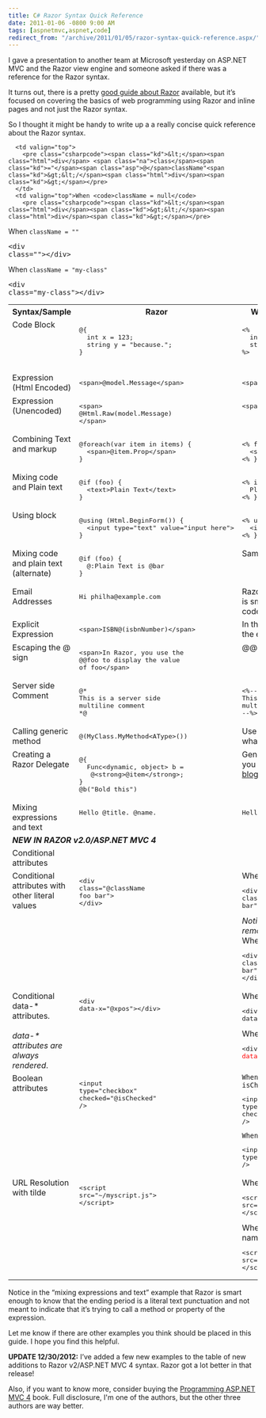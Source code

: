 ```yaml
---
title: C# Razor Syntax Quick Reference
date: 2011-01-06 -0800 9:00 AM
tags: [aspnetmvc,aspnet,code]
redirect_from: "/archive/2011/01/05/razor-syntax-quick-reference.aspx/"
---
```


I gave a presentation to another team at Microsoft yesterday on ASP.NET MVC and the Razor view engine and someone asked if there was a reference for the Razor syntax.

It turns out, there is a pretty [good guide about Razor](http://www.asp.net/webmatrix/tutorials/2-introduction-to-asp-net-web-programming-using-the-razor-syntax "Razor Guide") available, but it’s focused on covering the basics of web programming using Razor and inline pages and not just the Razor syntax.

So I thought it might be handy to write up a a really concise quick reference about the Razor syntax.

<table class="matrix"><tbody>
    <tr>
        <th valign="top">Syntax/Sample</th>
        <th valign="top">Razor</th>
        <th valign="top">Web Forms Equivalent (or remarks)</th>
    </tr>
    <tr>
        <td valign="top">Code Block</td>
        <td valign="top"><pre class="csharpcode"><span class="asp">@{</span> 
  <span class="rzr"><span class="kd">int</span> x = 123;</span> 
  <span class="rzr"><span class="kd">string</span> y = <span class="s">"because."</span>;</span>
<span class="asp">}</span></pre>
      </td>
      <td valign="top">
        <pre class="csharpcode"><span class="asp">&lt;%</span>
  <span class="kd">int</span> x = 123; 
  <span class="kd">string</span> y = <span class="s">"because."</span>; 
<span class="asp">%&gt;</span>
      </pre>
      </td>
    </tr>
    <tr>
      <td valign="top">Expression (Html Encoded)</td>
      <td valign="top">
        <pre class="csharpcode"><span class="kd">&lt;</span><span class="html">span</span><span class="kd">&gt;</span><span class="asp">@</span><span class="rzr">model.Message</span><span class="kd">&lt;/</span><span class="html">span</span><span class="kd">&gt;</span></pre>
      </td>
      <td valign="top">
        <pre class="csharpcode"><span class="kd">&lt;</span><span class="html">span</span><span class="kd">&gt;</span><span class="asp">&lt;%</span>: model.Message <span class="asp">%&gt;</span><span class="kd">&lt;/</span><span class="html">span</span><span class="kd">&gt;</span></pre>
      </td>
    </tr>
    <tr>
      <td valign="top">Expression (Unencoded)</td>
      <td valign="top">
        <pre class="csharpcode"><span class="kd">&lt;</span><span class="html">span</span><span class="kd">&gt;
</span><span class="asp">@</span><span class="rzr">Html.Raw(model.Message)</span>
<span class="kd">&lt;/</span><span class="html">span</span><span class="kd">&gt;</span></pre>
      </td>
      <td valign="top">
        <pre class="csharpcode"><span class="kd">&lt;</span><span class="html">span</span><span class="kd">&gt;</span><span class="asp">&lt;%</span>= model.Message <span class="asp">%&gt;</span><span class="kd">&lt;/</span><span class="html">span</span><span class="kd">&gt;</span></pre>
      </td>
    </tr>
    <tr>
      <td valign="top">Combining Text and markup</td>
      <td valign="top">
        <pre class="csharpcode"><span class="asp">@</span><span class="rzr"><span class="kd">foreach</span>(var item <span class="kd">in</span> items) {</span>
  <span class="kd">&lt;</span><span class="html">span</span><span class="kd">&gt;</span><span class="asp">@</span><span class="rzr">item.Prop</span><span class="kd">&lt;/</span><span class="html">span</span><span class="kd">&gt;</span> 
<span class="rzr">}</span></pre>
      </td>
      <td valign="top">
        <pre class="csharpcode"><span class="asp">&lt;%</span> <span class="kd">foreach</span>(var item <span class="kd">in</span> items) { <span class="asp">%&gt;</span>
  <span class="kd">&lt;</span><span class="html">span</span><span class="kd">&gt;</span>&lt;%: item.Prop %&gt;<span class="kd">&lt;/</span><span class="html">span</span><span class="kd">&gt;</span>
<span class="asp">&lt;%</span> } <span class="asp">%&gt;</span></pre>
      </td>
    </tr>
    <tr>
      <td valign="top">Mixing code and Plain text</td>
      <td valign="top">
        <pre class="csharpcode"><span class="asp">@</span><span class="rzr"><span class="kd">if</span> (foo) {</span>
  <span class="kd">&lt;</span><span class="html">text</span><span class="kd">&gt;</span>Plain Text<span class="kd">&lt;/</span><span class="html">text</span><span class="kd">&gt;</span> 
<span class="rzr">}</span></pre>
      </td>
      <td valign="top">
        <pre class="csharpcode"><span class="asp">&lt;%</span> <span class="kd">if</span> (foo) { <span class="asp">%&gt;</span> 
  Plain Text 
<span class="asp">&lt;%</span> } <span class="asp">%&gt;</span></pre>
      </td>
    </tr>
    <tr>
      <td valign="top">Using block</td>
      <td valign="top">
        <pre class="csharpcode"><span class="asp">@</span><span class="kd">using</span> (Html.BeginForm()) {
  <span class="kd">&lt;</span><span class="html">input</span> <span class="na">type</span><span class="kd">="text"</span> <span class="na">value</span><span class="kd">="input here"</span><span class="kd">&gt;</span>
}</pre>
      </td>
      <td valign="top">
        <pre class="csharpcode"><span class="asp">&lt;%</span> <span class="kd">using</span> (Html.BeginForm()) { <span class="asp">%&gt;</span>
  <span class="kd">&lt;</span><span class="html">input</span> <span class="na">type</span><span class="kd">="text"</span> <span class="na">value</span><span class="kd">="input here"</span><span class="kd">&gt;</span>
<span class="asp">&lt;%</span> } <span class="asp">%&gt;</span></pre>
      </td>
    </tr>
    <tr>
      <td valign="top">Mixing code and plain text (alternate)</td>
      <td valign="top">
        <pre class="csharpcode"><span class="asp">@</span><span class="rzr"><span class="kd">if</span> (foo) {</span>
  <span class="asp">@:</span>Plain Text is <span class="asp">@</span><span class="rzr">bar</span>
<span class="rzr">}</span></pre>
      </td>
      <td valign="top">Same as above</td>
    </tr>
    <tr>
      <td valign="top">Email Addresses</td>
      <td valign="top">
        <pre class="csharpcode">Hi philha@example.com</pre>
      </td>
      <td valign="top">Razor recognizes basic email format and is smart enough not to treat the @ as a code delimiter</td>
    </tr>
    <tr>
      <td valign="top">Explicit Expression</td>
      <td valign="top">
        <pre class="csharpcode"><span class="kd">&lt;</span><span class="html">span</span><span class="kd">&gt;</span>ISBN<span class="asp">@(</span><span class="rzr">isbnNumber</span><span class="asp">)</span><span class="kd">&lt;/</span><span class="html">span</span><span class="kd">&gt;</span></pre>
      </td>
      <td valign="top">In this case, we need to be explicit about the expression by using parentheses.</td>
    </tr>
    <tr>
      <td valign="top">Escaping the @ sign</td>
      <td valign="top">
        <pre class="csharpcode"><span class="kd">&lt;</span><span class="html">span</span><span class="kd">&gt;</span>In Razor, you use the 
@@foo to display the value 
of foo<span class="kd">&lt;/</span><span class="html">span</span><span class="kd">&gt;</span></pre>
      </td>
      <td valign="top">@@ renders a single @ in the response.</td>
    </tr>
    <tr>
      <td valign="top">Server side Comment</td>
      <td valign="top">
        <pre class="csharpcode"><span class="asp">@*</span>
<span class="rem">This is a server side 
multiline comment </span>
<span class="asp">*@</span></pre>
      </td>
      <td valign="top">
        <pre class="csharpcode"><span class="asp">&lt;%</span><span class="rem">--
This is a server side 
multiline comment
--</span><span class="asp">%&gt;</span></pre>
      </td>
    </tr>
    <tr>
      <td valign="top">Calling generic method</td>
      <td valign="top">
        <pre class="csharpcode"><span class="asp">@(</span>MyClass.MyMethod&lt;AType&gt;()<span class="asp">)</span></pre>
      </td>
      <td valign="top">Use parentheses to be explicit about what the expression is.</td>
    </tr>
    <tr>
      <td valign="top">Creating a Razor Delegate</td>
      <td valign="top">
        <pre class="csharpcode"><span class="asp">@{</span>
  Func&lt;dynamic, <span class="kd">object</span>&gt; b = 
   <span class="asp">@</span><span class="kd">&lt;</span><span class="html">strong</span><span class="kd">&gt;</span><span class="asp">@</span>item<span class="kd">&lt;/</span><span class="html">strong</span><span class="kd">&gt;</span>;
<span class="asp">}</span>
<span class="asp">@</span>b("Bold this")</pre>
      </td>
      <td valign="top">Generates a <code>Func&lt;T, HelperResult&gt;</code> that you can call from within Razor. See <a title="Templated Razor Delegates" href="https://haacked.com/archive/2011/02/27/templated-razor-delegates.aspx">this blog post</a> for more details.</td>
    </tr>
    <tr>
      <td valign="top">Mixing expressions and text</td>
      <td valign="top">
        <pre class="csharpcode">Hello <span class="asp">@</span>title. <span class="asp">@</span>name.</pre>
      </td>
      <td valign="top">
        <pre class="csharpcode">Hello <span class="asp">&lt;%</span>: title <span class="asp">%&gt;</span>. <span class="asp">&lt;%</span>: name <span class="asp">%&gt;</span>.</pre>
      </td>
    </tr>
    <tr>
      <td colspan="3"><strong><em>NEW IN RAZOR v2.0/ASP.NET MVC 4</em></strong></td>
    </tr>
    <tr>
      <td valign="top">Conditional attributes</td>

      <td valign="top">
        <pre class="csharpcode"><span class="kd">&lt;</span><span class="html">div</span> <span class="na">class</span><span class="kd">="</span><span class="asp">@</span>className"<span class="kd">&gt;&lt;/</span><span class="html">div</span><span class="kd">&gt;</span></pre>
      </td>
      <td valign="top">When <code>className = null</code> 
        <pre class="csharpcode"><span class="kd">&lt;</span><span class="html">div</span><span class="kd">&gt;&lt;/</span><span class="html">div</span><span class="kd">&gt;</span></pre>
When <code>className = ""</code> 
        <pre class="csharpcode"><span class="kd">&lt;</span><span class="html">div</span> <span class="na">class</span><span class="kd">="</span>"<span class="kd">&gt;&lt;/</span><span class="html">div</span><span class="kd">&gt;</span></pre>
When <code>className = "my-class"</code> 
        <pre class="csharpcode"><span class="kd">&lt;</span><span class="html">div</span> <span class="na">class</span><span class="kd">="</span>my-class"<span class="kd">&gt;&lt;/</span><span class="html">div</span><span class="kd">&gt;</span></pre>
      </td>
    </tr>
    <tr>
      <td valign="top">Conditional attributes with other literal values</td>
      <td valign="top">
        <pre class="csharpcode"><span class="kd">&lt;</span><span class="html">div</span> <span class="na">class</span><span class="kd">="</span><span class="asp">@</span>className foo bar"<span class="kd">&gt;
&lt;/</span><span class="html">div</span><span class="kd">&gt;</span></pre>
      </td>
      <td valign="top">When <code>className = null</code> 
        <pre class="csharpcode"><span class="kd">&lt;</span><span class="html">div</span> <span class="na">class</span><span class="kd">="</span>foo bar"<span class="kd">&gt;&lt;/</span><span class="html">div</span><span class="kd">&gt;</span></pre>
        <em>Notice the leading space in front of </em><code>foo</code><em> is removed.</em> 
        <br />When <code>className = "my-class"</code> 
        <pre class="csharpcode"><span class="kd">&lt;</span><span class="html">div</span> <span class="na">class</span><span class="kd">="</span>my-class foo bar"<span class="kd">&gt;
&lt;/</span><span class="html">div</span><span class="kd">&gt;</span></pre>
      </td>
    </tr>
    <tr>
      <td valign="top">Conditional data-* attributes.
        <br />
        <br /><em>data-* attributes are always rendered</em>.</td>
      <td valign="top">
        <pre class="csharpcode"><span class="kd">&lt;</span><span class="html">div</span> <span class="na">data-x</span><span class="kd">="</span><span class="asp">@</span>xpos"<span class="kd">&gt;&lt;/</span><span class="html">div</span><span class="kd">&gt;</span></pre>
      </td>
      <td valign="top">When <code>xpos = null or ""</code> 
        <pre class="csharpcode"><span class="kd">&lt;</span><span class="html">div</span> <span class="na">data-x</span><span class="kd">="</span>"<span class="kd">&gt;&lt;/</span><span class="html">div</span><span class="kd">&gt;</span></pre>
When <code>xpos = "42"</code> 
        <pre class="csharpcode"><span class="kd">&lt;</span><span class="html">div</span> <font color="#ff0000">data-x</font><span class="kd">="</span>42"<span class="kd">&gt;&lt;/</span><span class="html">div</span><span class="kd">&gt;</span></pre>
      </td>
    </tr>
    <tr>
      <td valign="top">Boolean attributes</td>
      <td valign="top">
        <pre class="csharpcode"><span class="kd">&lt;</span><span class="html">input</span> <span class="na">type</span><span class="kd">="checkbox"</span>
  <span class="na">checked</span><span class="kd">="</span><span class="asp">@</span>isChecked" <span class="kd">/&gt;</span></pre>
      </td>
      <td valign="top"><code>When isChecked = true</code> 
        <pre class="csharpcode"><span class="kd">&lt;</span><span class="html">input</span> <span class="na">type</span><span class="kd">="checkbox"</span>
  <span class="na">checked</span><span class="kd">="</span>checked" <span class="kd">/&gt;</span></pre>
        <code>When isChecked = false</code> 
        <pre class="csharpcode"><span class="kd">&lt;</span><span class="html">input</span> <span class="na">type</span><span class="kd">="checkbox"</span> <span class="kd">/&gt;</span></pre>
      </td>
    </tr>
    <tr>
      <td valign="top">URL Resolution with tilde</td>
      <td valign="top">
        <pre class="csharpcode"><span class="kd">&lt;</span><span class="html">script</span> <span class="na">src</span><span class="kd">="~/myscript.js"</span><span class="kd">&gt;<br />&lt;/</span><span class="html">script</span><span class="kd">&gt;</span></pre>
      </td>
      <td valign="top">When the app is at <code>/</code> 
        <pre class="csharpcode"><span class="kd">&lt;</span><span class="html">script</span> <span class="na">src</span><span class="kd">="/myscript.js"</span><span class="kd">&gt;<br />&lt;/</span><span class="html">script</span><span class="kd">&gt;</span></pre>
When running in a virtual application named <code>MyApp</code> 
        <pre class="csharpcode"><span class="kd">&lt;</span><span class="html">script</span> <span class="na">src</span><span class="kd">="/MyApp/myscript.js"</span><span class="kd">&gt;<br />&lt;/</span><span class="html">script</span><span class="kd">&gt;</span></pre>
      </td>
    </tr>
  </tbody>
</table>

Notice in the “mixing expressions and text” example that Razor is smart enough to know that the ending period is a literal text punctuation and not meant to indicate that it’s trying to call a method or property of the expression.

Let me know if there are other examples you think should be placed in this guide. I hope you find this helpful.

**UPDATE 12/30/2012:** I’ve added a few new examples to the table of new additions to Razor v2/ASP.NET MVC 4 syntax. Razor got a lot better in that release!

Also, if you want to know more, consider buying the [Programming ASP.NET MVC 4](http://www.amazon.com/gp/product/111834846X/ref=as_li_ss_tl?ie=UTF8&camp=1789&creative=390957&creativeASIN=111834846X&linkCode=as2&tag=youvebeenhaac-20) book. Full disclosure, I'm one of the authors, but the other three authors are way better.
